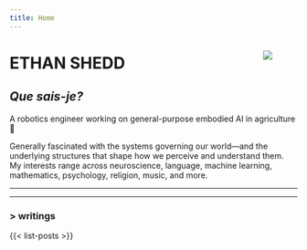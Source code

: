 ```yaml
---
title: Home
---
```


<img src="/hub/images/selfie.png" style="max-width:15%;min-width:40px;float:right;padding:20px"/>

# ETHAN SHEDD

## _Que sais-je?_

A robotics engineer working on general-purpose embodied AI in agriculture 🌾

Generally fascinated with the systems governing our world—and the underlying structures that shape how we perceive and understand them. My interests range across neuroscience, language, machine learning, mathematics, psychology, religion, music, and more.

<!-- ---
---
### > projects
{{< list-projects >}} -->


---
---
### > writings
{{< list-posts >}}